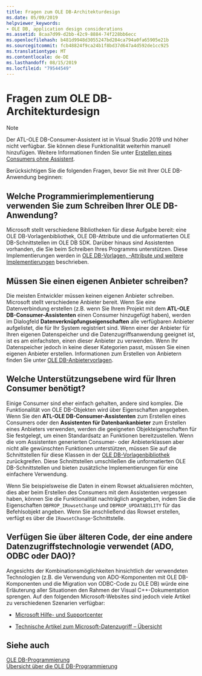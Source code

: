 ```yaml
---
title: Fragen zum OLE DB-Architekturdesign
ms.date: 05/09/2019
helpviewer_keywords:
- OLE DB, application design considerations
ms.assetid: 8caa7d99-d2bb-42c9-8884-74f228bb6ecc
ms.openlocfilehash: b481d9948d3055247bd284ca794a0fa65905e21b
ms.sourcegitcommit: fcb48824f9ca24b1f8bd37d647a4d592de1cc925
ms.translationtype: MT
ms.contentlocale: de-DE
ms.lasthandoff: 08/15/2019
ms.locfileid: "79544549"
---
```

# <a name="ole-db-architectural-design-issues"></a>Fragen zum OLE DB-Architekturdesign

> [!NOTE]
> Der ATL-OLE DB-Consumer-Assistent ist in Visual Studio 2019 und höher nicht verfügbar. Sie können diese Funktionalität weiterhin manuell hinzufügen. Weitere Informationen finden Sie unter [Erstellen eines Consumers ohne Assistent](creating-a-consumer-without-using-a-wizard.md).

Berücksichtigen Sie die folgenden Fragen, bevor Sie mit Ihrer OLE DB-Anwendung beginnen:

## <a name="what-programming-implementation-will-you-use-to-write-your-ole-db-application"></a>Welche Programmierimplementierung verwenden Sie zum Schreiben Ihrer OLE DB-Anwendung?

Microsoft stellt verschiedene Bibliotheken für diese Aufgabe bereit: eine OLE DB-Vorlagenbibliothek, OLE DB-Attribute und die unformatierten OLE DB-Schnittstellen im OLE DB SDK. Darüber hinaus sind Assistenten vorhanden, die Sie beim Schreiben Ihres Programms unterstützen. Diese Implementierungen werden in [OLE DB-Vorlagen, -Attribute und weitere Implementierungen](../../data/oledb/ole-db-templates-attributes-and-other-implementations.md) beschrieben.

## <a name="do-you-need-to-write-your-own-provider"></a>Müssen Sie einen eigenen Anbieter schreiben?

Die meisten Entwickler müssen keinen eigenen Anbieter schreiben. Microsoft stellt verschiedene Anbieter bereit. Wenn Sie eine Datenverbindung erstellen (z.B. wenn Sie Ihrem Projekt mit dem **ATL-OLE DB-Consumer-Assistenten** einen Consumer hinzugefügt haben), werden im Dialogfeld **Datenverknüpfungseigenschaften** alle verfügbaren Anbieter aufgelistet, die für Ihr System registriert sind. Wenn einer der Anbieter für Ihren eigenen Datenspeicher und die Datenzugriffsanwendung geeignet ist, ist es am einfachsten, einen dieser Anbieter zu verwenden. Wenn Ihr Datenspeicher jedoch in keine dieser Kategorien passt, müssen Sie einen eigenen Anbieter erstellen. Informationen zum Erstellen von Anbietern finden Sie unter [OLE DB-Anbietervorlagen](../../data/oledb/ole-db-provider-templates-cpp.md).

## <a name="what-level-of-support-do-you-need-for-your-consumer"></a>Welche Unterstützungsebene wird für Ihren Consumer benötigt?

Einige Consumer sind eher einfach gehalten, andere sind komplex. Die Funktionalität von OLE DB-Objekten wird über Eigenschaften angegeben. Wenn Sie den **ATL-OLE DB-Consumer-Assistenten** zum Erstellen eines Consumers oder den **Assistenten für Datenbankanbieter** zum Erstellen eines Anbieters verwenden, werden die geeigneten Objekteigenschaften für Sie festgelegt, um einen Standardsatz an Funktionen bereitzustellen. Wenn die vom Assistenten generierten Consumer- oder Anbieterklassen aber nicht alle gewünschten Funktionen unterstützen, müssen Sie auf die Schnittstellen für diese Klassen in der [OLE DB-Vorlagenbibliothek](../../data/oledb/ole-db-templates.md) zurückgreifen. Diese Schnittstellen umschließen die unformatierten OLE DB-Schnittstellen und bieten zusätzliche Implementierungen für eine einfachere Verwendung.

Wenn Sie beispielsweise die Daten in einem Rowset aktualisieren möchten, dies aber beim Erstellen des Consumers mit dem Assistenten vergessen haben, können Sie die Funktionalität nachträglich angegeben, indem Sie die Eigenschaften `DBPROP_IRowsetChange` und `DBPROP_UPDATABILITY` für das Befehlsobjekt angeben. Wenn Sie anschließend das Rowset erstellen, verfügt es über die `IRowsetChange`-Schnittstelle.

## <a name="do-you-have-older-code-using-another-data-access-technology-ado-odbc-or-dao"></a>Verfügen Sie über älteren Code, der eine andere Datenzugriffstechnologie verwendet (ADO, ODBC oder DAO)?

Angesichts der Kombinationsmöglichkeiten hinsichtlich der verwendeten Technologien (z.B. die Verwendung von ADO-Komponenten mit OLE DB-Komponenten und die Migration von ODBC-Code zu OLE DB) würde eine Erläuterung aller Situationen den Rahmen der Visual C++-Dokumentation sprengen. Auf den folgenden Microsoft-Websites sind jedoch viele Artikel zu verschiedenen Szenarien verfügbar:

- [Microsoft Hilfe- und Supportcenter](https://support.microsoft.com/)

- [Technische Artikel zum Microsoft-Datenzugriff – Übersicht](/previous-versions/ms810811(v=msdn.10))

## <a name="see-also"></a>Siehe auch

[OLE DB-Programmierung](../../data/oledb/ole-db-programming.md)<br/>
[Übersicht über die OLE DB-Programmierung](../../data/oledb/ole-db-programming-overview.md)
